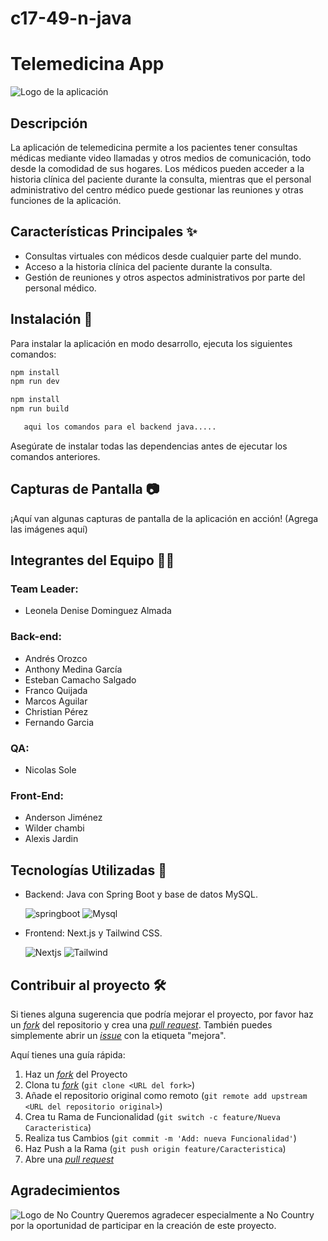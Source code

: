 # c17-49-n-java
# Telemedicina App

![Logo de la aplicación](placeholder_link)

## Descripción 
La aplicación de telemedicina permite a los pacientes tener consultas médicas mediante video llamadas y otros medios de comunicación, todo desde la comodidad de sus hogares. Los médicos pueden acceder a la historia clínica del paciente durante la consulta, mientras que el personal administrativo del centro médico puede gestionar las reuniones y otras funciones de la aplicación.

## Características Principales ✨
- Consultas virtuales con médicos desde cualquier parte del mundo.
- Acceso a la historia clínica del paciente durante la consulta.
- Gestión de reuniones y otros aspectos administrativos por parte del personal médico.

## Instalación 🚀
Para instalar la aplicación en modo desarrollo, ejecuta los siguientes comandos:

```bash
npm install
npm run dev
```
```bash
npm install
npm run build
```
```bash
   aqui los comandos para el backend java.....
```

Asegúrate de instalar todas las dependencias antes de ejecutar los comandos anteriores.

## Capturas de Pantalla 📷

¡Aquí van algunas capturas de pantalla de la aplicación en acción! (Agrega las imágenes aquí)

## Integrantes del Equipo 🙍‍♂️
### Team Leader:
- Leonela Denise Dominguez Almada
### Back-end:
- Andrés Orozco
- Anthony Medina García
- Esteban Camacho Salgado
- Franco Quijada
- Marcos Aguilar
- Christian Pérez
- Fernando Garcia
 ### QA:
- Nicolas Sole
 ### Front-End:
- Anderson Jiménez
- Wilder chambi
- Alexis Jardin

## Tecnologías Utilizadas 🧰

- Backend: Java con Spring Boot y base de datos MySQL.
  
    ![springboot](https://img.shields.io/badge/-Springboot-FFFFF?style=flat&logo=springboot&logoColor=ffffff)
    ![Mysql](https://img.shields.io/badge/-Mysql-5DC1C6?style=flat&logo=mysql&logoColor=ffffff)
  
- Frontend: Next.js y Tailwind CSS.

    ![Nextjs](https://img.shields.io/badge/Next-js?style=flat&logo=nextdotjs&logoColor=ffff&labelColor=%23000000&color=%23000000)
    ![Tailwind](https://img.shields.io/badge/-Tailwind-5DC1B9?style=flat&logo=tailwindcss&logoColor=ffffff)

## Contribuir al proyecto 🛠️
Si tienes alguna sugerencia que podría mejorar el proyecto, por favor haz un [_fork_](https://github.com/No-Country/c17-49-n-java/fork) del repositorio y crea una [_pull request_](https://github.com/No-Country/c17-49-n-java/pulls). También puedes simplemente abrir un [_issue_](https://github.com/No-Country/c17-49-n-java/issues) con la etiqueta "mejora".

Aquí tienes una guía rápida:

1. Haz un [_fork_](https://github.com/No-Country/c17-49-n-java/fork) del Proyecto
2. Clona tu [_fork_](https://github.com/No-Country/c17-49-n-java/fork) (`git clone <URL del fork>`)
3. Añade el repositorio original como remoto (`git remote add upstream <URL del repositorio original>`)
4. Crea tu Rama de Funcionalidad (`git switch -c feature/Nueva Caracteristica`)
5. Realiza tus Cambios (`git commit -m 'Add: nueva Funcionalidad'`)
6. Haz Push a la Rama (`git push origin feature/Caracteristica`)
7. Abre una [_pull request_](https://github.com/No-Country/c17-49-n-java/pulls)

## Agradecimientos
![Logo de No Country](https://assets-global.website-files.com/65773955177041dbf059ed20/6584760759a54bef40894700_Logo%20navbar.svg)
Queremos agradecer especialmente a No Country por la oportunidad de participar en la creación de este proyecto.


